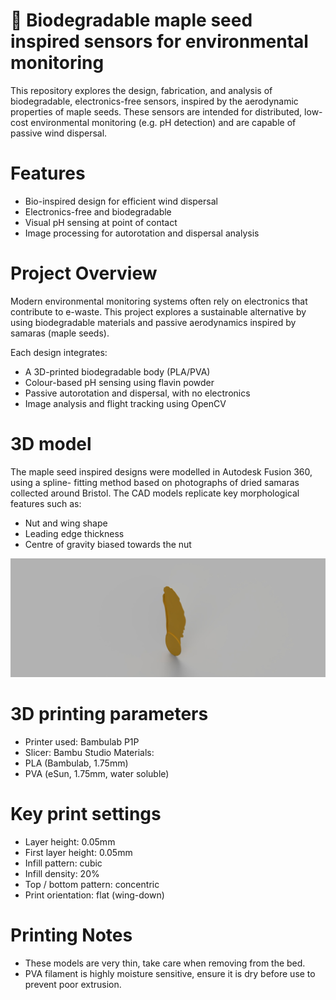 # 🍁 Biodegradable maple seed inspired sensors for environmental monitoring

This repository explores the design, fabrication, and analysis of biodegradable, electronics-free sensors, inspired by the aerodynamic properties of maple seeds. These sensors are intended for distributed, low-cost environmental monitoring (e.g. pH detection) and are capable of passive wind dispersal.


# Features

- Bio-inspired design for efficient wind dispersal
- Electronics-free and biodegradable 
- Visual pH sensing at point of contact
- Image processing for autorotation and dispersal analysis


# Project Overview

Modern environmental monitoring systems often rely on electronics that contribute to e-waste. This project explores a sustainable alternative by using biodegradable materials and passive aerodynamics inspired by samaras (maple seeds).

Each design integrates:
- A 3D-printed biodegradable body (PLA/PVA)
- Colour-based pH sensing using flavin powder
- Passive autorotation and dispersal, with no electronics
- Image analysis and flight tracking using OpenCV


# 3D model
The maple seed inspired designs were modelled in Autodesk Fusion 360, using a spline-
fitting method based on photographs of dried samaras collected around Bristol. The CAD 
models replicate key morphological features such as:

- Nut and wing shape
- Leading edge thickness
- Centre of gravity biased towards the nut

![Maple seed CAD model](cad_model.jpg) 

# 3D printing parameters  
- Printer used: Bambulab P1P
- Slicer: Bambu Studio
Materials:
- PLA (Bambulab, 1.75mm)
- PVA (eSun, 1.75mm, water soluble)

# Key print settings
- Layer height: 0.05mm
- First layer height: 0.05mm
- Infill pattern: cubic
- Infill density: 20%
- Top / bottom pattern: concentric 
- Print orientation: flat (wing-down)

# Printing Notes
- These models are very thin, take care when removing from the bed. 
- PVA filament is highly moisture sensitive, ensure it is dry before use to prevent poor extrusion.
